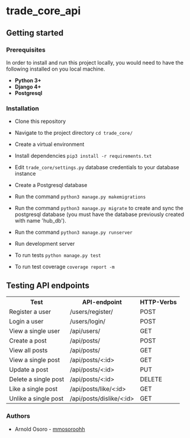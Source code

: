 # trade_core_api


## Getting started

### Prerequisites

In order to install and run this project locally, you would need to have the following installed on you local machine.

- **Python 3+**
- **Django 4+**
- **Postgresql**

### Installation
* Clone this repository

* Navigate to the project directory `cd trade_core/`

* Create a virtual environment

* Install dependencies `pip3 install -r requirements.txt`
* Edit `trade_core/settings.py` database credentials to your database instance

* Create a Postgresql database 

* Run the command `python3 manage.py makemigrations` 

* Run the command `python3 manage.py migrate` to create and sync the postgresql database (you must have the database previously created with name 'hub_db').

* Run the command `python3 manage.py runserver`

* Run development server

* To run tests `python manage.py test`

* To run test coverage `coverage report -m`


## Testing API endpoints
<table>
<tr><th>Test</th>
<th>API-endpoint</th>
<th>HTTP-Verbs</th>
</tr>
<tr>
<td>Register a user</td>
<td>/users/register/</td>
<td>POST</td>
</tr>
<tr>
<td>Login a user</td>
<td>/users/login/</td>
<td>POST</td>
</tr>
<tr>
<td>View a single user</td>
<td>/api/users/</td>
<td>GET</td>
</tr>
<tr>
<td>Create a post </td>
<td>/api/posts/</td>
<td>POST</td>
</tr>
<tr>
<td>View all posts</td>
<td>/api/posts/</td>
<td>GET</td>
</tr>
<tr>
<td>View a single post</td>
<td>/api/posts/<:id></td>
<td>GET</td>
</tr>
<tr>
<td>Update a post</td>
<td>/api/posts/<:id></td>
<td>PUT</td>
</tr>
<tr>
<td>Delete a single post</td>
<td>/api/posts/<:id></td>
<td>DELETE</td>
</tr>
<tr>
<td>Like a single post</td>
<td>/api/posts/like/<:id></td>
<td>GET</td>
</tr>
<tr>
<td>Unlike a single post</td>
<td>/api/posts/dislike/<:id></td>
<td>GET</td>
</tr>
<tr>

</table>


### Authors
- Arnold Osoro - [mmosoroohh](https://github.com/mmosoroohh)
